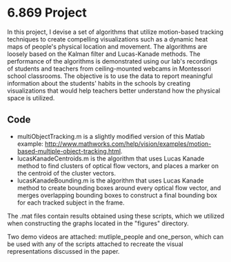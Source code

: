 # 6.869 Project

In this project, I devise a set of algorithms that utilize motion-based tracking techniques to create compelling visualizations such as a dynamic heat maps of people's physical location and movement. The algorithms are loosely based on the Kalman filter and Lucas-Kanade methods. The performance of the algorithms is demonstrated using our lab's recordings of students and teachers from ceiling-mounted webcams in Montessori school classrooms. The objective is to use the data to report meaningful information about the students' habits in the schools by creating visualizations that would help teachers better understand how the physical space is utilized.

## Code

* multiObjectTracking.m is a slightly modified version of this Matlab example: http://www.mathworks.com/help/vision/examples/motion-based-multiple-object-tracking.html. 
* lucasKanadeCentroids.m is the algorithm that uses Lucas Kanade method to find clusters of optical flow vectors, and places a marker on the centroid of the cluster vectors.
* lucasKanadeBounding.m is the algorithm that uses Lucas Kanade method to create bounding boxes around every optical flow vector, and merges overlapping bounding boxes to construct a final bounding box for each tracked subject in the frame.

The .mat files contain results obtained using these scripts, which we utilized when constructing the graphs located in the "figures" directory.

Two demo videos are attached: mutliple_people and one_person, which can be used with any of the scripts attached to recreate the visual representations discussed in the paper.